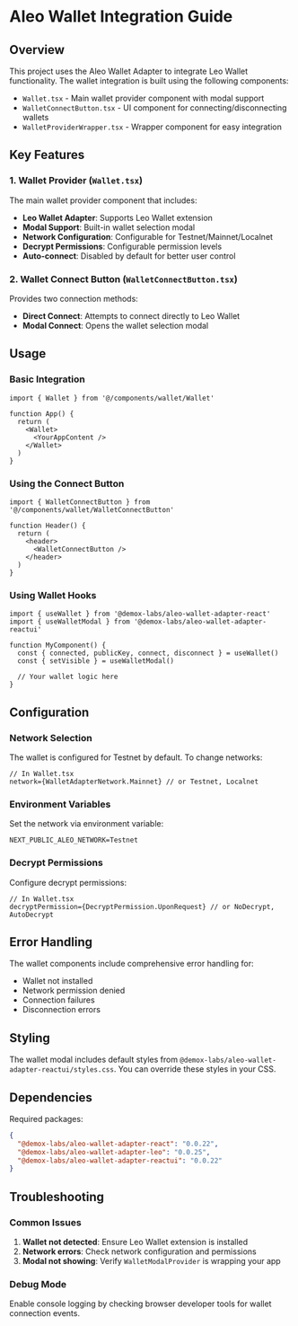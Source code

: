 # Aleo Wallet Integration Guide

## Overview

This project uses the Aleo Wallet Adapter to integrate Leo Wallet functionality. The wallet integration is built using the following components:

- `Wallet.tsx` - Main wallet provider component with modal support
- `WalletConnectButton.tsx` - UI component for connecting/disconnecting wallets
- `WalletProviderWrapper.tsx` - Wrapper component for easy integration

## Key Features

### 1. Wallet Provider (`Wallet.tsx`)

The main wallet provider component that includes:

- **Leo Wallet Adapter**: Supports Leo Wallet extension
- **Modal Support**: Built-in wallet selection modal
- **Network Configuration**: Configurable for Testnet/Mainnet/Localnet
- **Decrypt Permissions**: Configurable permission levels
- **Auto-connect**: Disabled by default for better user control

### 2. Wallet Connect Button (`WalletConnectButton.tsx`)

Provides two connection methods:

- **Direct Connect**: Attempts to connect directly to Leo Wallet
- **Modal Connect**: Opens the wallet selection modal

## Usage

### Basic Integration

```tsx
import { Wallet } from '@/components/wallet/Wallet'

function App() {
  return (
    <Wallet>
      <YourAppContent />
    </Wallet>
  )
}
```

### Using the Connect Button

```tsx
import { WalletConnectButton } from '@/components/wallet/WalletConnectButton'

function Header() {
  return (
    <header>
      <WalletConnectButton />
    </header>
  )
}
```

### Using Wallet Hooks

```tsx
import { useWallet } from '@demox-labs/aleo-wallet-adapter-react'
import { useWalletModal } from '@demox-labs/aleo-wallet-adapter-reactui'

function MyComponent() {
  const { connected, publicKey, connect, disconnect } = useWallet()
  const { setVisible } = useWalletModal()

  // Your wallet logic here
}
```

## Configuration

### Network Selection

The wallet is configured for Testnet by default. To change networks:

```tsx
// In Wallet.tsx
network={WalletAdapterNetwork.Mainnet} // or Testnet, Localnet
```

### Environment Variables

Set the network via environment variable:

```env
NEXT_PUBLIC_ALEO_NETWORK=Testnet
```

### Decrypt Permissions

Configure decrypt permissions:

```tsx
// In Wallet.tsx
decryptPermission={DecryptPermission.UponRequest} // or NoDecrypt, AutoDecrypt
```

## Error Handling

The wallet components include comprehensive error handling for:

- Wallet not installed
- Network permission denied
- Connection failures
- Disconnection errors

## Styling

The wallet modal includes default styles from `@demox-labs/aleo-wallet-adapter-reactui/styles.css`. You can override these styles in your CSS.

## Dependencies

Required packages:

```json
{
  "@demox-labs/aleo-wallet-adapter-react": "0.0.22",
  "@demox-labs/aleo-wallet-adapter-leo": "0.0.25",
  "@demox-labs/aleo-wallet-adapter-reactui": "0.0.22"
}
```

## Troubleshooting

### Common Issues

1. **Wallet not detected**: Ensure Leo Wallet extension is installed
2. **Network errors**: Check network configuration and permissions
3. **Modal not showing**: Verify `WalletModalProvider` is wrapping your app

### Debug Mode

Enable console logging by checking browser developer tools for wallet connection events.